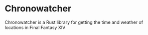 # Chronowatcher
Chronowatcher is a Rust library for getting the time and weather of locations in Final Fantasy XIV